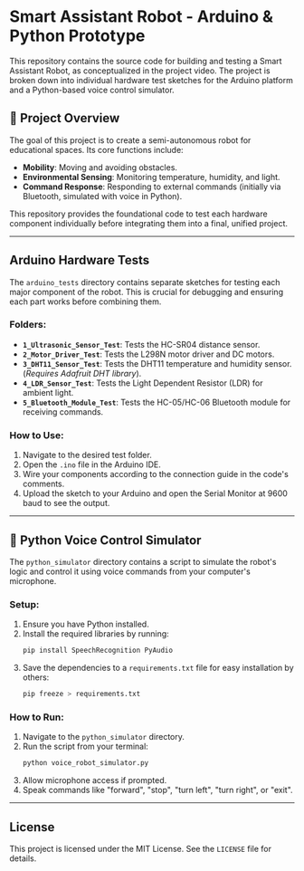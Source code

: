 # Smart Assistant Robot - Arduino & Python Prototype

This repository contains the source code for building and testing a Smart Assistant Robot, as conceptualized in the project video. The project is broken down into individual hardware test sketches for the Arduino platform and a Python-based voice control simulator.

## 🤖 Project Overview

The goal of this project is to create a semi-autonomous robot for educational spaces. Its core functions include:
-   **Mobility**: Moving and avoiding obstacles.
-   **Environmental Sensing**: Monitoring temperature, humidity, and light.
-   **Command Response**: Responding to external commands (initially via Bluetooth, simulated with voice in Python).

This repository provides the foundational code to test each hardware component individually before integrating them into a final, unified project.

---

## Arduino Hardware Tests

The `arduino_tests` directory contains separate sketches for testing each major component of the robot. This is crucial for debugging and ensuring each part works before combining them.

### Folders:
-   **`1_Ultrasonic_Sensor_Test`**: Tests the HC-SR04 distance sensor.
-   **`2_Motor_Driver_Test`**: Tests the L298N motor driver and DC motors.
-   **`3_DHT11_Sensor_Test`**: Tests the DHT11 temperature and humidity sensor. (*Requires Adafruit DHT library*).
-   **`4_LDR_Sensor_Test`**: Tests the Light Dependent Resistor (LDR) for ambient light.
-   **`5_Bluetooth_Module_Test`**: Tests the HC-05/HC-06 Bluetooth module for receiving commands.

### How to Use:
1.  Navigate to the desired test folder.
2.  Open the `.ino` file in the Arduino IDE.
3.  Wire your components according to the connection guide in the code's comments.
4.  Upload the sketch to your Arduino and open the Serial Monitor at 9600 baud to see the output.

---

## 🐍 Python Voice Control Simulator

The `python_simulator` directory contains a script to simulate the robot's logic and control it using voice commands from your computer's microphone.

### Setup:
1.  Ensure you have Python installed.
2.  Install the required libraries by running:
    ```sh
    pip install SpeechRecognition PyAudio
    ```
3.  Save the dependencies to a `requirements.txt` file for easy installation by others:
    ```sh
    pip freeze > requirements.txt
    ```

### How to Run:
1.  Navigate to the `python_simulator` directory.
2.  Run the script from your terminal:
    ```sh
    python voice_robot_simulator.py
    ```
3.  Allow microphone access if prompted.
4.  Speak commands like "forward", "stop", "turn left", "turn right", or "exit".

---

## License

This project is licensed under the MIT License. See the `LICENSE` file for details.

